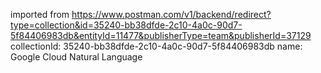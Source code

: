 imported from https://www.postman.com/v1/backend/redirect?type=collection&id=35240-bb38dfde-2c10-4a0c-90d7-5f84406983db&entityId=11477&publisherType=team&publisherId=37129
collectionId: 35240-bb38dfde-2c10-4a0c-90d7-5f84406983db
name: Google Cloud Natural Language